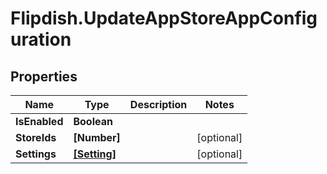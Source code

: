 # Flipdish.UpdateAppStoreAppConfiguration

## Properties
Name | Type | Description | Notes
------------ | ------------- | ------------- | -------------
**IsEnabled** | **Boolean** |  | 
**StoreIds** | **[Number]** |  | [optional] 
**Settings** | [**[Setting]**](Setting.md) |  | [optional] 



